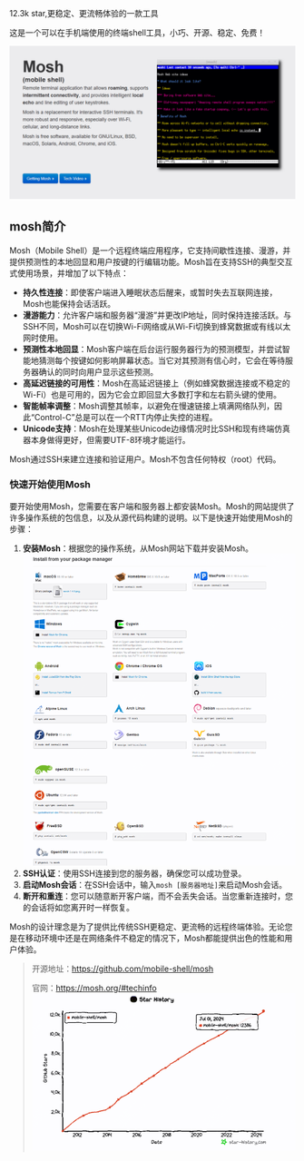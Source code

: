 12.3k star,更稳定、更流畅体验的一款工具

这是一个可以在手机端使用的终端shell工具，小巧、开源、稳定、免费！

![demo](image-1.png)
## mosh简介

Mosh（Mobile Shell）是一个远程终端应用程序，它支持间歇性连接、漫游，并提供预测性的本地回显和用户按键的行编辑功能。Mosh旨在支持SSH的典型交互式使用场景，并增加了以下特点：

- **持久性连接**：即使客户端进入睡眠状态后醒来，或暂时失去互联网连接，Mosh也能保持会话活跃。
- **漫游能力**：允许客户端和服务器“漫游”并更改IP地址，同时保持连接活跃。与SSH不同，Mosh可以在切换Wi-Fi网络或从Wi-Fi切换到蜂窝数据或有线以太网时使用。
- **预测性本地回显**：Mosh客户端在后台运行服务器行为的预测模型，并尝试智能地猜测每个按键如何影响屏幕状态。当它对其预测有信心时，它会在等待服务器确认的同时向用户显示这些预测。
- **高延迟链接的可用性**：Mosh在高延迟链接上（例如蜂窝数据连接或不稳定的Wi-Fi）也是可用的，因为它会立即回显大多数打字和左右箭头键的使用。
- **智能帧率调整**：Mosh调整其帧率，以避免在慢速链接上填满网络队列，因此“Control-C”总是可以在一个RTT内停止失控的进程。
- **Unicode支持**：Mosh在处理某些Unicode边缘情况时比SSH和现有终端仿真器本身做得更好，但需要UTF-8环境才能运行。

Mosh通过SSH来建立连接和验证用户。Mosh不包含任何特权（root）代码。
### 快速开始使用Mosh

要开始使用Mosh，您需要在客户端和服务器上都安装Mosh。Mosh的网站提供了许多操作系统的包信息，以及从源代码构建的说明。以下是快速开始使用Mosh的步骤：

1. **安装Mosh**：根据您的操作系统，从Mosh网站下载并安装Mosh。
   ![支持大部分操作系统](image-2.png)
2. **SSH认证**：使用SSH连接到您的服务器，确保您可以成功登录。
3. **启动Mosh会话**：在SSH会话中，输入`mosh [服务器地址]`来启动Mosh会话。
4. **断开和重连**：您可以随意断开客户端，而不会丢失会话。当您重新连接时，您的会话将如您离开时一样恢复。

Mosh的设计理念是为了提供比传统SSH更稳定、更流畅的远程终端体验。无论您是在移动环境中还是在网络条件不稳定的情况下，Mosh都能提供出色的性能和用户体验。



>开源地址：https://github.com/mobile-shell/mosh
>
>官网：https://mosh.org/#techinfo
![github-star](image.png)